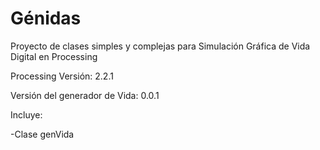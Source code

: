 # Génidas

Proyecto de clases simples y complejas para Simulación Gráfica de Vida Digital en Processing

Processing Versión: 2.2.1

Versión del generador de Vida: 0.0.1

Incluye:

-Clase genVida
